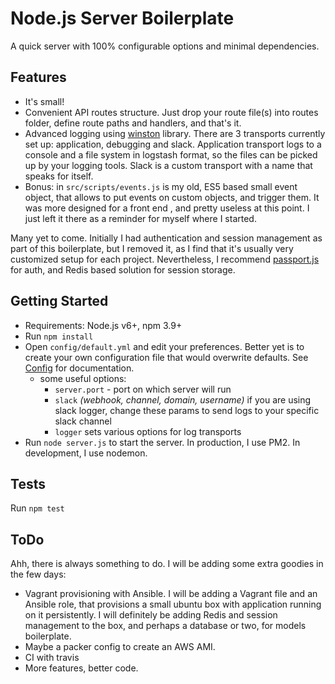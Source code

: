 # Node.js Server Boilerplate

A quick server with 100% configurable options and minimal dependencies.

## Features

- It's small!
- Convenient API routes structure. Just drop your route file(s) into routes folder, define route paths and handlers, and that's it.
- Advanced logging using [winston](https://github.com/winstonjs/winston) library. There are 3 transports currently set up: application, debugging and slack. Application transport logs to a console and a file system in logstash format, so the files can be picked up by your logging tools. Slack is a custom transport with a name that speaks for itself. 
- Bonus: in `src/scripts/events.js` is my old, ES5 based small event object, that allows to put events on custom objects, and trigger them. It was more designed for a front end , and pretty useless at this point. I just left it there as a reminder for myself where I started. 

Many yet to come. Initially I had authentication and session management as part of this boilerplate, but I removed it, as I find that it's usually very customized setup for each project. Nevertheless, I recommend [passport.js](http://passportjs.org/) for auth, and Redis based solution for session storage.


## Getting Started

- Requirements: Node.js v6+, npm 3.9+
- Run `npm install`
- Open `config/default.yml` and edit your preferences. Better yet is to create your own configuration file that would overwrite defaults. See [Config](https://github.com/lorenwest/node-config) for documentation.
    - some useful options:
        - `server.port` - port on which server will run
        - `slack` *(webhook, channel, domain, username)* if you are using slack logger, change these params to send logs to your specific slack channel
        - `logger` sets various options for log transports
- Run `node server.js` to start the server. In production, I use PM2. In development, I use nodemon.

## Tests
Run `npm test`

## ToDo
Ahh, there is always something to do.
I will be adding some extra goodies in the few days:
- Vagrant provisioning with Ansible. I will be adding a Vagrant file and an Ansible role, that provisions a small ubuntu box with application running on it persistently. I will definitely be adding Redis and session management to the box, and perhaps a database or two, for models boilerplate.
- Maybe a packer config to create an AWS AMI.
- CI with travis
- More features, better code.

   

        

